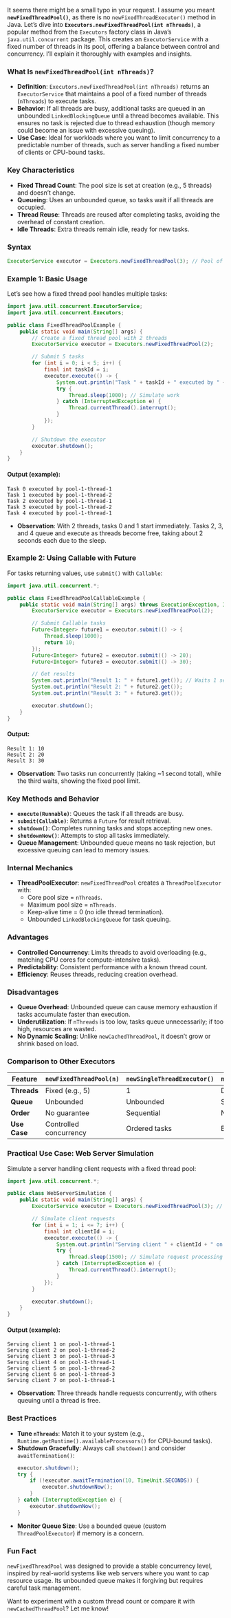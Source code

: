 It seems there might be a small typo in your request. I assume you meant **`newFixedThreadPool()`**, as there is no `newFixedThreadExecutor()` method in Java. Let’s dive into **`Executors.newFixedThreadPool(int nThreads)`**, a popular method from the `Executors` factory class in Java’s `java.util.concurrent` package. This creates an `ExecutorService` with a fixed number of threads in its pool, offering a balance between control and concurrency. I’ll explain it thoroughly with examples and insights.

### What Is `newFixedThreadPool(int nThreads)`?
- **Definition**: `Executors.newFixedThreadPool(int nThreads)` returns an `ExecutorService` that maintains a pool of a fixed number of threads (`nThreads`) to execute tasks.
- **Behavior**: If all threads are busy, additional tasks are queued in an unbounded `LinkedBlockingQueue` until a thread becomes available. This ensures no task is rejected due to thread exhaustion (though memory could become an issue with excessive queuing).
- **Use Case**: Ideal for workloads where you want to limit concurrency to a predictable number of threads, such as server handling a fixed number of clients or CPU-bound tasks.

### Key Characteristics
- **Fixed Thread Count**: The pool size is set at creation (e.g., 5 threads) and doesn’t change.
- **Queueing**: Uses an unbounded queue, so tasks wait if all threads are occupied.
- **Thread Reuse**: Threads are reused after completing tasks, avoiding the overhead of constant creation.
- **Idle Threads**: Extra threads remain idle, ready for new tasks.

### Syntax
```java
ExecutorService executor = Executors.newFixedThreadPool(3); // Pool of 3 threads
```

### Example 1: Basic Usage
Let’s see how a fixed thread pool handles multiple tasks:

```java
import java.util.concurrent.ExecutorService;
import java.util.concurrent.Executors;

public class FixedThreadPoolExample {
    public static void main(String[] args) {
        // Create a fixed thread pool with 2 threads
        ExecutorService executor = Executors.newFixedThreadPool(2);

        // Submit 5 tasks
        for (int i = 0; i < 5; i++) {
            final int taskId = i;
            executor.execute(() -> {
                System.out.println("Task " + taskId + " executed by " + Thread.currentThread().getName());
                try {
                    Thread.sleep(1000); // Simulate work
                } catch (InterruptedException e) {
                    Thread.currentThread().interrupt();
                }
            });
        }

        // Shutdown the executor
        executor.shutdown();
    }
}
```

#### Output (example):
```
Task 0 executed by pool-1-thread-1
Task 1 executed by pool-1-thread-2
Task 2 executed by pool-1-thread-1
Task 3 executed by pool-1-thread-2
Task 4 executed by pool-1-thread-1
```
- **Observation**: With 2 threads, tasks 0 and 1 start immediately. Tasks 2, 3, and 4 queue and execute as threads become free, taking about 2 seconds each due to the sleep.

### Example 2: Using Callable with Future
For tasks returning values, use `submit()` with `Callable`:

```java
import java.util.concurrent.*;

public class FixedThreadPoolCallableExample {
    public static void main(String[] args) throws ExecutionException, InterruptedException {
        ExecutorService executor = Executors.newFixedThreadPool(2);

        // Submit Callable tasks
        Future<Integer> future1 = executor.submit(() -> {
            Thread.sleep(1000);
            return 10;
        });
        Future<Integer> future2 = executor.submit(() -> 20);
        Future<Integer> future3 = executor.submit(() -> 30);

        // Get results
        System.out.println("Result 1: " + future1.get()); // Waits 1 second
        System.out.println("Result 2: " + future2.get());
        System.out.println("Result 3: " + future3.get());

        executor.shutdown();
    }
}
```

#### Output:
```
Result 1: 10
Result 2: 20
Result 3: 30
```
- **Observation**: Two tasks run concurrently (taking ~1 second total), while the third waits, showing the fixed pool limit.

### Key Methods and Behavior
- **`execute(Runnable)`**: Queues the task if all threads are busy.
- **`submit(Callable)`**: Returns a `Future` for result retrieval.
- **`shutdown()`**: Completes running tasks and stops accepting new ones.
- **`shutdownNow()`**: Attempts to stop all tasks immediately.
- **Queue Management**: Unbounded queue means no task rejection, but excessive queuing can lead to memory issues.

### Internal Mechanics
- **ThreadPoolExecutor**: `newFixedThreadPool` creates a `ThreadPoolExecutor` with:
  - Core pool size = `nThreads`.
  - Maximum pool size = `nThreads`.
  - Keep-alive time = 0 (no idle thread termination).
  - Unbounded `LinkedBlockingQueue` for task queuing.

### Advantages
- **Controlled Concurrency**: Limits threads to avoid overloading (e.g., matching CPU cores for compute-intensive tasks).
- **Predictability**: Consistent performance with a known thread count.
- **Efficiency**: Reuses threads, reducing creation overhead.

### Disadvantages
- **Queue Overhead**: Unbounded queue can cause memory exhaustion if tasks accumulate faster than execution.
- **Underutilization**: If `nThreads` is too low, tasks queue unnecessarily; if too high, resources are wasted.
- **No Dynamic Scaling**: Unlike `newCachedThreadPool`, it doesn’t grow or shrink based on load.

### Comparison to Other Executors
| Feature                | `newFixedThreadPool(n)` | `newSingleThreadExecutor()` | `newCachedThreadPool()` |
|------------------------|--------------------------|-----------------------------|--------------------------|
| **Threads**            | Fixed (e.g., 5)          | 1                          | Dynamic (0 to many)      |
| **Queue**              | Unbounded                | Unbounded                  | SynchronousQueue         |
| **Order**              | No guarantee             | Sequential                 | No guarantee             |
| **Use Case**           | Controlled concurrency   | Ordered tasks              | Burst workloads          |

### Practical Use Case: Web Server Simulation
Simulate a server handling client requests with a fixed thread pool:

```java
import java.util.concurrent.*;

public class WebServerSimulation {
    public static void main(String[] args) {
        ExecutorService executor = Executors.newFixedThreadPool(3); // 3 "servers"

        // Simulate client requests
        for (int i = 1; i <= 7; i++) {
            final int clientId = i;
            executor.execute(() -> {
                System.out.println("Serving client " + clientId + " on " + Thread.currentThread().getName());
                try {
                    Thread.sleep(1500); // Simulate request processing
                } catch (InterruptedException e) {
                    Thread.currentThread().interrupt();
                }
            });
        }

        executor.shutdown();
    }
}
```

#### Output (example):
```
Serving client 1 on pool-1-thread-1
Serving client 2 on pool-1-thread-2
Serving client 3 on pool-1-thread-3
Serving client 4 on pool-1-thread-1
Serving client 5 on pool-1-thread-2
Serving client 6 on pool-1-thread-3
Serving client 7 on pool-1-thread-1
```
- **Observation**: Three threads handle requests concurrently, with others queuing until a thread is free.

### Best Practices
- **Tune `nThreads`**: Match it to your system (e.g., `Runtime.getRuntime().availableProcessors()` for CPU-bound tasks).
- **Shutdown Gracefully**: Always call `shutdown()` and consider `awaitTermination()`:
  ```java
  executor.shutdown();
  try {
      if (!executor.awaitTermination(10, TimeUnit.SECONDS)) {
          executor.shutdownNow();
      }
  } catch (InterruptedException e) {
      executor.shutdownNow();
  }
  ```
- **Monitor Queue Size**: Use a bounded queue (custom `ThreadPoolExecutor`) if memory is a concern.

### Fun Fact
`newFixedThreadPool` was designed to provide a stable concurrency level, inspired by real-world systems like web servers where you want to cap resource usage. Its unbounded queue makes it forgiving but requires careful task management.

Want to experiment with a custom thread count or compare it with `newCachedThreadPool`? Let me know!
